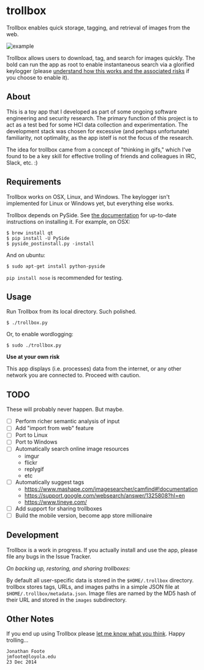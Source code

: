 # trollbox

Trollbox enables quick storage, tagging, and retrieval of images from the web. 

![example](https://raw.githubusercontent.com/jfoote/trollbox/master/trollbox/test/data/1/images/example.gif?token=AB-eizPbdrW2ZcP5atUXRQvQMvVYHwl9ks5UoxMYwA%3D%3D)

Trollbox allows users to download, tag, and search for images quickly. The bold can run the app as root to enable instantaneous search via a glorified keylogger (please [understand how this works and the associated risks](https://github.com/jfoote/trollbox/blob/master/trollbox/wordlogger/__init__.py) if you choose to enable it). 

## About

This is a toy app that I developed as part of some ongoing software engineering and security research. The primary function of this project is to act as a test bed for some HCI data collection and experimentation. The development stack was chosen for excessive (and perhaps unfortunate) familiarity, not optimality, as the app istelf is not the focus of the research. 

The idea for trollbox came from a concept of "thinking in gifs," which I've found to be a key skill for effective trolling of friends and colleagues in IRC, Slack, etc. :) 

## Requirements 

Trollbox works on OSX, Linux, and Windows. The keylogger isn't implemented for Linux or Windows yet, but everything else works.

Trollbox depends on PySide. See [the documentation](https://pypi.python.org/pypi/PySide) for up-to-date instructions on installing it. For example, on OSX:

```
$ brew install qt
$ pip install -U PySide
$ pyside_postinstall.py -install
```

And on ubuntu:

```
$ sudo apt-get install python-pyside
```

`pip install nose` is recommended for testing.

## Usage

Run Trollbox from its local directory. Such polished.

```
$ ./trollbox.py
```

Or, to enable wordlogging:

```
$ sudo ./trollbox.py
```

**Use at your own risk**

This app displays (i.e. processes) data from the internet, or any other network you are connected to. Proceed with caution. 

## TODO

These will probably never happen. But maybe.

- [ ] Perform richer semantic analysis of input
- [ ] Add "import from web" feature
- [ ] Port to Linux
- [ ] Port to Windows
- [ ] Automatically search online image resources
    - imgur
    - flickr
    - replygif
    - etc
- [ ] Automatically suggest tags
    - https://www.mashape.com/imagesearcher/camfind#!documentation
    - https://support.google.com/websearch/answer/1325808?hl=en
    - https://www.tineye.com/
- [ ] Add support for sharing trollboxes
- [ ] Build the mobile version, become app store millionaire

## Development

Trollbox is a work in progress. If you actually install and use the app, please file any bugs in the Issue Tracker.

*On backing up, restoring, and sharing trollboxes:*

By default all user-specific data is stored in the `$HOME/.trollbox` directory. trollbox stores tags, URLs, and images paths in a simple JSON file at `$HOME/.trollbox/metadata.json`. Image files are named by the MD5 hash of their URL and stored in the `images` subdirectory. 

## Other Notes

If you end up using Trollbox please [let me know what you think](mailto:jmfoote@loyola.edu). Happy trolling...

```
Jonathan Foote
jmfoote@loyola.edu
23 Dec 2014
```
